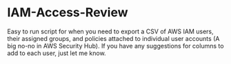 # IAM-Access-Review

Easy to run script for when you need to export a CSV of AWS IAM users, their assigned groups, and policies attached to individual user accounts (A big no-no in AWS Security Hub).
If you have any suggestions for columns to add to each user, just let me know.
